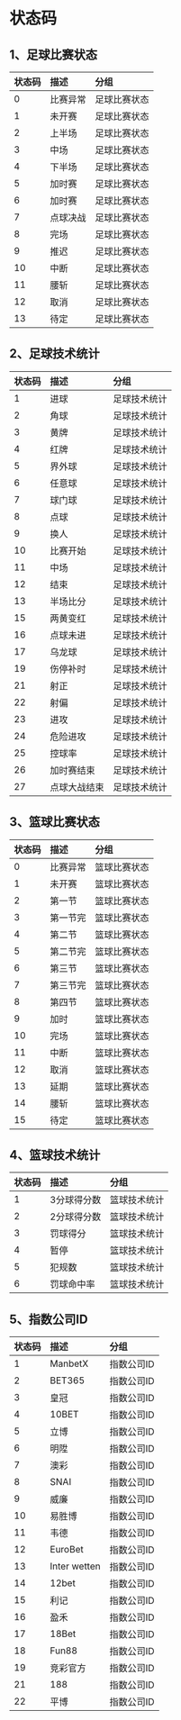 
# 状态码

## 1、足球比赛状态
| 状态码 | 描述 | 分组 |
| :---- | :------- |:--------------------------|
| 0	|比赛异常	|足球比赛状态|
| 1	|未开赛	|足球比赛状态|
| 2	|上半场	|足球比赛状态|
| 3	|中场	|足球比赛状态|
| 4	|下半场	|足球比赛状态|
| 5	|加时赛	|足球比赛状态|
| 6	|加时赛	|足球比赛状态|
| 7	|点球决战	|足球比赛状态|
| 8	|完场	|足球比赛状态|
| 9	|推迟	|足球比赛状态|
| 10|	中断	|足球比赛状态|
| 11|	腰斩	|足球比赛状态|
| 12|	取消	|足球比赛状态|
| 13|	待定	|足球比赛状态|

## 2、足球技术统计
| 状态码 | 描述 | 分组 |
| :---- | :------- |:--------------------------|
| 1	| 进球	| 足球技术统计| 
| 2	| 角球	| 足球技术统计| 
| 3	| 黄牌	| 足球技术统计| 
| 4	| 红牌	| 足球技术统计| 
| 5	| 界外球	| 足球技术统计| 
| 6	| 任意球	| 足球技术统计| 
| 7	| 球门球	| 足球技术统计| 
| 8	| 点球	| 足球技术统计| 
| 9	| 换人	| 足球技术统计| 
| 10	| 比赛开始	| 足球技术统计| 
| 11	| 中场	| 足球技术统计| 
| 12	| 结束	| 足球技术统计| 
| 13	| 半场比分	| 足球技术统计| 
| 15	| 两黄变红	| 足球技术统计| 
| 16	| 点球未进	| 足球技术统计| 
| 17	| 乌龙球	| 足球技术统计| 
| 19	| 伤停补时	| 足球技术统计| 
| 21	| 射正	| 足球技术统计| 
| 22	| 射偏	| 足球技术统计| 
| 23	| 进攻	| 足球技术统计| 
| 24	| 危险进攻	| 足球技术统计| 
| 25	| 控球率	| 足球技术统计| 
| 26	| 加时赛结束	| 足球技术统计| 
| 27	| 点球大战结束	| 足球技术统计| 
## 3、篮球比赛状态
| 状态码 | 描述 | 分组 |
| :---- | :------- |:--------------------------|
| 0	| 比赛异常	| 篮球比赛状态| 
| 1	| 未开赛	| 篮球比赛状态| 
| 2	| 第一节	| 篮球比赛状态| 
| 3	| 第一节完	| 篮球比赛状态| 
| 4	| 第二节	| 篮球比赛状态| 
| 5	| 第二节完	| 篮球比赛状态| 
| 6	| 第三节	| 篮球比赛状态| 
| 7	| 第三节完	| 篮球比赛状态| 
| 8	| 第四节	| 篮球比赛状态| 
| 9	| 加时	| 篮球比赛状态| 
| 10	| 完场	| 篮球比赛状态| 
| 11	| 中断	| 篮球比赛状态| 
| 12	| 取消	| 篮球比赛状态| 
| 13	| 延期	| 篮球比赛状态| 
| 14	| 腰斩	| 篮球比赛状态| 
| 15	| 待定	| 篮球比赛状态| 
## 4、篮球技术统计
| 状态码 | 描述 | 分组 |
| :---- | :------- |:--------------------------|
| 1	| 3分球得分数	| 篮球技术统计| 
| 2	| 2分球得分数	| 篮球技术统计| 
| 3	| 罚球得分	| 篮球技术统计| 
| 4	| 暂停	| 篮球技术统计| 
| 5	| 犯规数	| 篮球技术统计| 
| 6	| 罚球命中率	| 篮球技术统计| 
## 5、指数公司ID
| 状态码 | 描述 | 分组 |
| :---- | :------- |:--------------------------|
| 1	| ManbetX	| 指数公司ID| 
| 2	| BET365	| 指数公司ID| 
| 3	| 皇冠	| 指数公司ID| 
| 4	| 10BET	| 指数公司ID| 
| 5	| 立博	| 指数公司ID| 
| 6	| 明陞	| 指数公司ID| 
| 7	| 澳彩	| 指数公司ID| 
| 8	| SNAI| 	指数公司ID| 
| 9	| 威廉	| 指数公司ID| 
| 10	| 易胜博| 	指数公司ID| 
| 11	| 韦德	| 指数公司ID| 
| 12	| EuroBet	| 指数公司ID| 
| 13	| Inter wetten| 	指数公司ID| 
| 14	| 12bet	| 指数公司ID| 
| 15	| 利记	| 指数公司ID| 
| 16	| 盈禾| 	指数公司ID| 
| 17	| 18Bet	| 指数公司ID| 
| 18	| Fun88	| 指数公司ID| 
| 19	| 竞彩官方	| 指数公司ID| 
| 21	| 188	| 指数公司ID| 
| 22	| 平博	| 指数公司ID| 